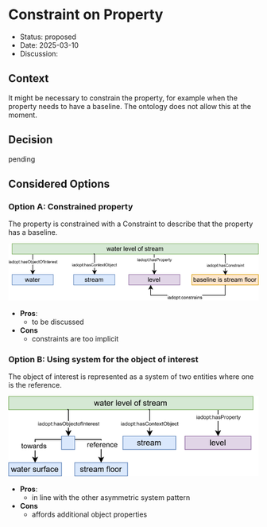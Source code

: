 # Constraint on Property

* Status: proposed 
* Date: 2025-03-10
* Discussion:

## Context

It might be necessary to constrain the property, for example when the property needs to have a baseline. The ontology does not allow this at the moment.

## Decision

pending

## Considered Options

### Option A: Constrained property

The property is constrained with a Constraint to describe that the property has a baseline.

![baseline](https://github.com/i-adopt/patterns/raw/main/adrs/004/baseline.drawio.svg)

* **Pros**:
  * to be discussed
* **Cons**
  * constraints are too implicit
 
 ### Option B: Using system for the object of interest

The object of interest is represented as a system of two entities where one is the reference. 

![system](https://github.com/i-adopt/patterns/raw/main/adrs/004/systemreference.drawio.svg)

* **Pros**:
  * in line with the other asymmetric system pattern
* **Cons**
  * affords additional object properties
